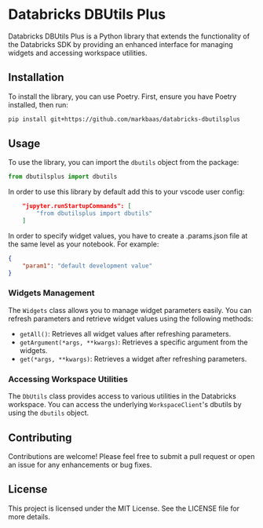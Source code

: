 # Databricks DBUtils Plus

Databricks DBUtils Plus is a Python library that extends the functionality of the Databricks SDK by providing an enhanced interface for managing widgets and accessing workspace utilities.

## Installation

To install the library, you can use Poetry. First, ensure you have Poetry installed, then run:

```bash
pip install git+https://github.com/markbaas/databricks-dbutilsplus
```

## Usage

To use the library, you can import the `dbutils` object from the package:

```python
from dbutilsplus import dbutils
```

In order to use this library by default add this to your vscode user config:

```json
    "jupyter.runStartupCommands": [
        "from dbutilsplus import dbutils"
    ]
```

In order to specify widget values, you have to create a .params.json file at the same level as your notebook. For example:

```json
{
    "param1": "default development value"
}
```

### Widgets Management

The `Widgets` class allows you to manage widget parameters easily. You can refresh parameters and retrieve widget values using the following methods:

- `getAll()`: Retrieves all widget values after refreshing parameters.
- `getArgument(*args, **kwargs)`: Retrieves a specific argument from the widgets.
- `get(*args, **kwargs)`: Retrieves a widget after refreshing parameters.

### Accessing Workspace Utilities

The `DbUtils` class provides access to various utilities in the Databricks workspace. You can access the underlying `WorkspaceClient`'s dbutils by using the `dbutils` object.

## Contributing

Contributions are welcome! Please feel free to submit a pull request or open an issue for any enhancements or bug fixes.

## License

This project is licensed under the MIT License. See the LICENSE file for more details.